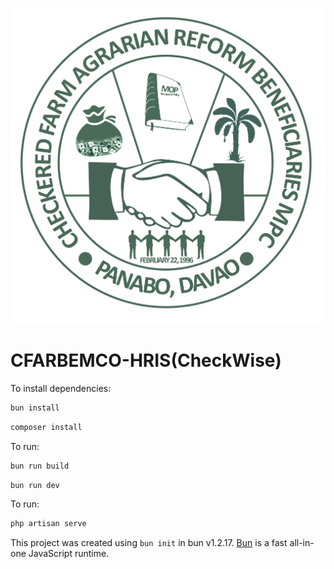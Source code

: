 <p align="center">
  <img src="public/Logo.png" alt="CFARBEMCO-HRIS Logo" />
</p>


# CFARBEMCO-HRIS(CheckWise)

To install dependencies:

```bash
bun install
```
```bash
composer install
```

To run:

```bash
bun run build
```
```bash
bun run dev
```

To run:
```bash
php artisan serve
```

This project was created using `bun init` in bun v1.2.17. [Bun](https://bun.sh) is a fast all-in-one JavaScript runtime.
